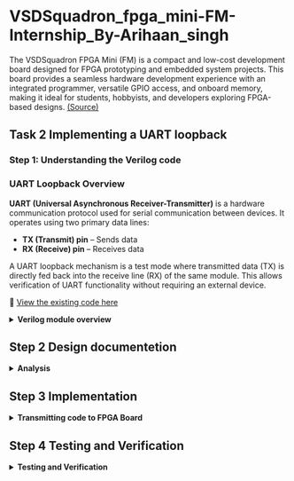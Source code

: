 # VSDSquadron_fpga_mini-FM-Internship_By-Arihaan_singh
The VSDSquadron FPGA Mini (FM) is a compact and low-cost development board designed for FPGA prototyping and embedded system projects. This board provides a seamless hardware development experience with an integrated programmer, versatile GPIO access, and onboard memory, making it ideal for students, hobbyists, and developers exploring FPGA-based designs. [(Source)](https://www.vlsisystemdesign.com/vsdsquadronfm/)
## Task 2 Implementing a UART loopback
### Step 1: Understanding the Verilog code
### UART Loopback Overview
**UART (Universal Asynchronous Receiver-Transmitter)** is a hardware communication protocol used for serial communication between devices. It operates using two primary data lines:

- **TX (Transmit) pin** – Sends data
- **RX (Receive) pin** – Receives data

A UART loopback mechanism is a test mode where transmitted data (TX) is directly fed back into the receive line (RX) of the same module. This allows verification of UART functionality without requiring an external device.

🔗 [View the existing code here](https://github.com/Arihaansingh/VSDSquadron_fpga_mini-FM-Internship_By-Arihaan_singh/blob/main/Task%202/uart_trx.v)

<details>
  <summary><STRONG> Verilog module overview</STRONG></summary>

### Analysis:

### 🚀 Module Breakdown
This module is designed to implement a UART loopback mechanism while also controlling an RGB LED based on the received data.

### ⚙️ Main Components
#### 🟢 Clock System

- Uses an Internal Oscillator (`SB_HFOSC`) to generate a clock signal.

- Configured with `CLKHF_DIV = "0b10"` to divide the frequency.

- Provides a timing reference for all operations.

#### 🔴 UART Loopback Communication

- TX (Transmit) and RX (Receive) pins are directly connected within the module.

- Any data sent to `uarttx` is immediately received at `uartrx`.

- This feature is useful for self-testing UART functionality without needing another device.

#### 🔵 Frequency Counter

- A 28-bit counter (`frequency_counter_i`) tracks oscillator cycles.

- It increases on each positive edge of the clock signal.

- Helps generate timing signals for internal operations.

#### 🟡 RGB LED Driver (SB_RGBA_DRV)

- Controls three LEDs: Red (`led_red`), Green (`led_green`), and Blue (`led_blue`).

- Uses PWM (Pulse Width Modulation) to adjust brightness levels.

- UART data is directly mapped to LED brightness, allowing for visual feedback.

### 🔁 How It Works
#### ✅ Receiving UART Data

- Data arrives at the `uartrx` pin.

- The same data is looped back to `uarttx` and sent out again.

- This confirms that UART transmission and reception are functioning correctly.

#### ✅ LED Control Based on UART Data

- The received data is used to control the intensity of the RGB LEDs.

- PWM signals regulate LED brightness based on input values.

- All three LEDs change intensity together based on UART input.

#### ✅ Clock & Timing Management

- The internal oscillator ensures stable timing.

- The frequency counter generates signals for PWM and UART operations.

  **This system efficiently tests UART communication while providing real-time LED feedback. 🌟**
  </details>
  
  ## Step 2 Design documentetion
    <details>
       <summary><STRONG> Analysis</STRONG></summary>
    <details>
     <summary><STRONG> Block diagram illustrating the UART loopback architecture</STRONG></summary>
![image](https://github.com/user-attachments/assets/36fe2f6a-95c5-4d34-b74c-1568dbffcdf5)
  </details>
  <details>
     <summary><STRONG> Detailed circuit diagram showing connections between the FPGA and any peripheral devices used</STRONG></summary> 
    
![image](https://github.com/user-attachments/assets/eaff15eb-6a90-42c3-a44e-727a38fbbf84)
  </details>
  </details>

 ## Step 3 Implementation
  <details>
       <summary><STRONG> Transmitting code to FPGA Board</STRONG></summary>
    
### 🚀 UART Loopback on VSDSquadron FPGA

**📁 Setting Up the Project**

1. Create the following files inside a new folder under VSDSquadron_FM. In this case, the folder is named uart_loopback:

📜 Files to Create:

- 🛠️ Makefile
- 💾 uart_trx- Verilog
- 🏗️ Verilog file
- 📌 pcf (Pin Constraint File)
- 📌top module

📌 Folder Structure:

```
VSDSquadron_FM/
 ├── uart_loopback/
 │   ├── Makefile
 │   ├── uart_trx.v
 │   ├── top.v
 │   ├── uart_loopback.pcf
```

### 🔌 Connecting the FPGA Board

1️⃣ Plug in the FPGA Board to your system via USB-C.

2️⃣ Verify the Connection by running:

```
lsusb
```

💡 If the board is detected, you should see:

```
Future Technology Devices International
```

### 🛠️ Building & Flashing the Code

🔹 Navigate to the Folder

```
cd VSDSquadron_FM/uart_loopback
```

🔹 Build the Design

```
make build
```

🔹 Flash the FPGA Board (Run with sudo)

```
sudo make flash
```

✔️ Congratulations! You have successfully programmed your VSDSquadron FPGA for UART loopback testing! 🚀
  </details>

 ## Step 4 Testing and Verification
  <details>
       <summary><STRONG> Testing and Verification</STRONG></summary>

### 🖥️ Setting Up Docklight for UART Loopback Testing

**📥 Download & Install Docklight**

To test the UART loopback, we will be using Docklight, a serial communication software. You can download it from the [Docklight website](https://docklight.de/downloads/)
***
**🔌 Connecting & Configuring Docklight**

1️⃣ Open Docklight

2️⃣ Verify the Communication Port

**Ensure your system (not the VM) is connected to the correct COM port.*

**Default is COM1, but in my case, it was COM7.*

**If incorrect, change it by navigating to:*

```
Tools > Project Settings
```

3️⃣ Set the Baud Rate

**Speed: 9600**
***
**✉️ Sending & Receiving Data**

**🔹 Create a Send Sequence:**

1️⃣ Double-click on the small blue box under the "Name" column in the Send Sequences panel.

2️⃣ Enter the following details:

- 🏷️ Name: (Any descriptive label for your message)
- 🔣 Format: (Choose an appropriate data format)
- ✍️ Message: (Enter the message you want to send)

3️⃣ Click "Apply" and verify that your message appears under Send Sequences.

🔹 Transmit the Message:

1️⃣ Click the ➡️ (arrow) beside the name to send the message.

2️⃣ Verify the Response in the Receive Window.

**✅ If successful, the received message should match the sent message!**
***
### 🎯 Conclusion
🎉 You have successfully configured Docklight for UART loopback testing! Now, you can communicate with your FPGA and verify UART transmission! 🚀
  </details>
